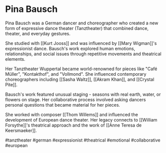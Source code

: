 # Pina Bausch

Pina Bausch was a German dancer and choreographer who created a new form of expressive dance theater (Tanztheater) that combined dance, theater, and everyday gestures.

She studied with [[Kurt Jooss]] and was influenced by [[Mary Wigman]]'s expressionist dance. Bausch's work explored human emotions, relationships, and social issues through repetitive movements and theatrical elements.

Her Tanztheater Wuppertal became world-renowned for pieces like "Café Müller", "Kontakthof", and "Vollmond". She influenced contemporary choreographers including [[Sasha Waltz]], [[Akram Khan]], and [[Crystal Pite]].

Bausch's work featured unusual staging - seasons with real earth, water, or flowers on stage. Her collaborative process involved asking dancers personal questions that became material for her pieces.

She worked with composer [[Thom Willems]] and influenced the development of European dance theater. Her legacy connects to [[William Forsythe]]'s theatrical approach and the work of [[Anne Teresa de Keersmaeker]].

#tanztheater #german #expressionist #theatrical #emotional #collaborative #european
